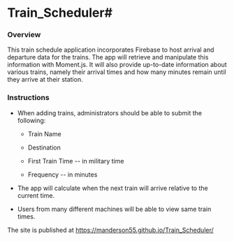 # Train_Scheduler# 

### Overview

This train schedule application incorporates Firebase to host arrival and departure data for the trains. The app will retrieve and manipulate this information with Moment.js. It will also provide up-to-date information about various trains, namely their arrival times and how many minutes remain until they arrive at their station.

### Instructions
  
  * When adding trains, administrators should be able to submit the following:
    
    * Train Name
    
    * Destination 
    
    * First Train Time -- in military time
    
    * Frequency -- in minutes
  
  * The app will calculate when the next train will arrive relative to the current time.
  
  * Users from many different machines will be able to view same train times.
  
  
The site is published at https://manderson55.github.io/Train_Scheduler/
  



